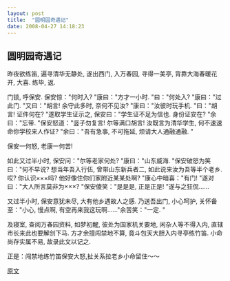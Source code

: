 ```yaml
---
layout: post
title:  "圆明园奇遇记"
date: 2008-04-27 14:18:23
---
```


## 圆明园奇遇记

昨夜欲练笛, 遍寻清华无静处, 遂出西门, 入万春园, 寻得一美亭, 背靠大海春暖花开, 大喜. 练毕, 返. 

门锁, 呼保安. 保安惊："何时入? "康曰："方才一小时. "曰："何处入? "康曰："过此门. "又曰："胡言! 余守此多时, 奈何不见汝? "康曰："汝彼时玩手机. "曰："胡言! 证件何在? "遂取学生证示之, 保安曰："学生证不足为信也. 身份证安在? "余曰："忘带. "保安怒道："竖子勿复言! 尔等满口胡言! 汝既言为清华学生, 何不速速命你学校来人作证? "余曰："吾有急事, 不可拖延, 烦请大人通融通融. "

保安一何怒, 老康一何苦! 

如此又过半小时, 保安问："尔等老家何处? "康曰："山东威海. "保安破怒为笑曰："何不早说? 想当年吾入行伍, 曾带山东新兵者二, 如此说来汝为吾等半个老乡. 哎? 你认识×××吗? 他好像住你们家附近某某处啊? "康心中暗喜："有门! "遂对曰："大人所言莫非为×××? "保安傻笑："是是是, 正是正是! "遂与之狂侃……

又过半小时, 保安意犹未尽, 大有他乡遇故人之感. 乃送吾出门, 小心呵护, 关怀备至："小心, 慢点啊, 有空再来我这玩啊……"余苦笑："一定. "

 

及寝室, 查阅万春园资料, 如梦初醒, 彼处为国家机关要地, 闲杂人等不得入内, 直辖市长来此也要解剑下马. 方才余擅闯禁地不算, 竟斗包天大胆入内寻亭练竹笛. 小命尚存实属不易, 故录此文以记之. 

 

正是：闯禁地练竹笛保安大怒,扯关系拉老乡小命留住～～

[原文](http://blog.renren.com/blog/229448814/287960277?bfrom=01020110200)
